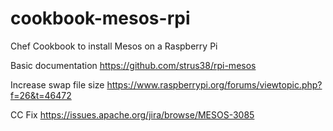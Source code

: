# cookbook-mesos-rpi
Chef Cookbook to install Mesos on a Raspberry Pi

Basic documentation
https://github.com/strus38/rpi-mesos

Increase swap file size
https://www.raspberrypi.org/forums/viewtopic.php?f=26&t=46472

CC Fix
https://issues.apache.org/jira/browse/MESOS-3085


